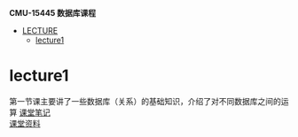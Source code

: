 **CMU-15445 数据库课程**  
* [LECTURE](#LECTURE)
    * [lecture1](#lectrur1)

# lecture1
第一节课主要讲了一些数据库（关系）的基础知识，介绍了对不同数据库之间的运算
[课堂笔记](/note/lecture/lecture1.md)  
[课堂资料](/material/lecture/01-introduction.pdf)